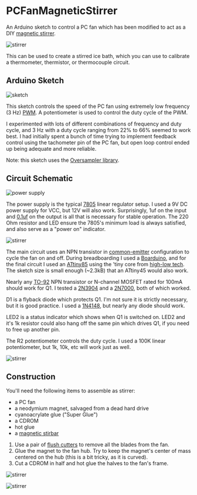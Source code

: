 PCFanMagneticStirrer
====================

An Arduino sketch to control a PC fan which has been modified to act as a DIY [magnetic stirrer](http://en.wikipedia.org/wiki/Magnetic_stirrer).


![stirrer](http://i.imgur.com/y3wdtbe.jpg "")


This can be used to create a stirred ice bath, which you can use to calibrate a thermometer, thermistor, or thermocouple circuit.


Arduino Sketch
--------------


![sketch](http://i.imgur.com/x4oJcz8.png "")

This sketch controls the speed of the PC fan using extremely low frequency (3 Hz) [PWM](http://en.wikipedia.org/wiki/Pulse-width_modulation).  A potentiometer is used to control the duty cycle of the PWM.

I experimented with lots of different combinations of frequency and duty cycle, and 3 Hz with a duty cycle ranging from 22% to 66% seemed to work best.  I had initially spent a bunch of time trying to implement feedback control using the tachometer pin of the PC fan, but open loop control ended up being adequate and more reliable.

Note: this sketch uses the [Oversampler library](https://github.com/cellularmitosis/Oversampler).


Circuit Schematic
-----------------


![power supply](http://i.imgur.com/gUMD7M1.png "")

The power supply is the typical [7805](https://www.sparkfun.com/products/107) linear regulator setup.  I used a 9V DC power supply for VCC, but 12V will also work.  Surprisingly, 1uf on the input and [0.1uf](https://www.sparkfun.com/products/8375) on the output is all that is necessary for stable operation.  The 220 Ohm resistor and LED ensure the 7805's minimum load is always satisfied, and also serve as a "power on" indicator.


![stirrer](http://i.imgur.com/Sf7x89c.png "")

The main circuit uses an NPN transistor in [common-emitter](http://en.wikipedia.org/wiki/Common_emitter) configuration to cycle the fan on and off.  During breadboarding I used a [Boarduino](http://learn.adafruit.com/boarduino-kits), and for the final circuit I used an [ATtiny85](https://www.sparkfun.com/products/9378) using the 'tiny core from [high-low tech](http://hlt.media.mit.edu/?p=1695).  The sketch size is small enough (~2.3kB) that an ATtiny45 would also work.

Nearly any [TO-92](http://en.wikipedia.org/wiki/TO-92) NPN transistor or N-channel MOSFET rated for 100mA should work for Q1.  I tested a [2N3904](https://www.sparkfun.com/products/521) and a [2N7000](http://en.wikipedia.org/wiki/2N7000), both of which worked.

D1 is a flyback diode which protects Q1.  I'm not sure it is strictly necessary, but it is good practice.  I used a [1N4148](https://www.sparkfun.com/products/8588), but nearly any diode should work.

LED2 is a status indicator which shows when Q1 is switched on.  LED2 and it's 1k resistor could also hang off the same pin which drives Q1, if you need to free up another pin.

The R2 potentiometer controls the duty cycle.  I used a 100K linear potentiometer, but 1k, 10k, etc will work just as well.


![stirrer](http://i.imgur.com/CapEhXM.jpg "")


Construction
------------


You'll need the following items to assemble as stirrer:

* a PC fan
* a neodymium magnet, salvaged from a dead hard drive
* cyanoacrylate glue ("Super Glue")
* a CDROM
* hot glue
* a [magnetic stirbar](http://search.ebay.com/magnetic-stirbar)

1. Use a pair of [flush cutters](http://www.adafruit.com/products/152) to remove all the blades from the fan.
2. Glue the magnet to the fan hub.  Try to keep the magnet's center of mass centered on the hub (this is a bit tricky, as it is curved).
3. Cut a CDROM in half and hot glue the halves to the fan's frame.

![stirrer](http://i.imgur.com/MdIMcJc.jpg "")

![stirrer](http://i.imgur.com/K7bxyD6.jpg "")

